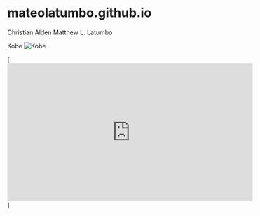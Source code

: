 # mateolatumbo.github.io
Christian Alden Matthew L. Latumbo

Kobe
![Kobe](https://cdn-wp.thesportsrush.com/2022/05/87badff6-untitled-design-2022-05-02t114934.075.jpg?w=3840&q=60)


[<iframe width="560" height="315" src="https://www.youtube.com/embed/TZPOoub0uM4?si=vv5nEe59uRqnWF8U" title="YouTube video player" frameborder="0" allow="accelerometer; autoplay; clipboard-write; encrypted-media; gyroscope; picture-in-picture; web-share" allowfullscreen></iframe>]

